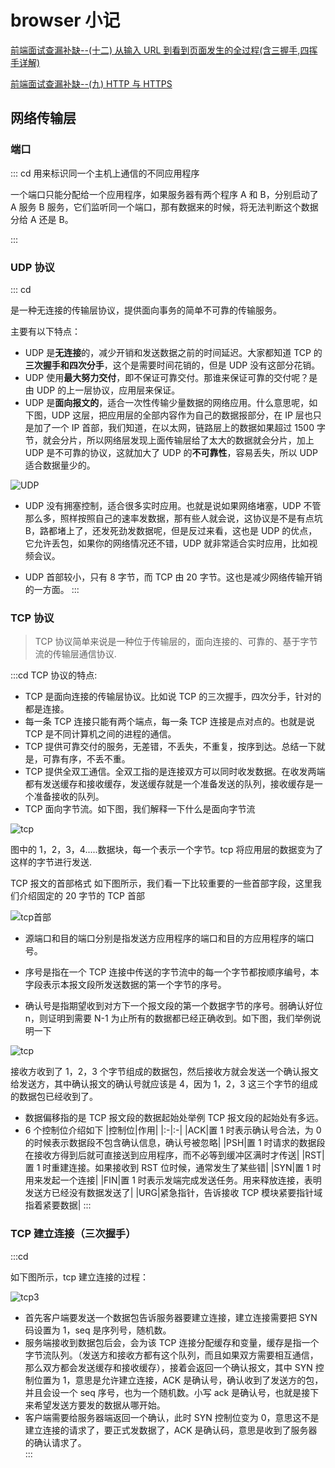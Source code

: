 # browser 小记

[前端面试查漏补缺--(十二) 从输入 URL 到看到页面发生的全过程(含三握手,四挥手详解)](https://juejin.im/post/5c6f9d24e51d4511dd3fd0a2)

[前端面试查漏补缺--(九) HTTP 与 HTTPS](https://juejin.im/post/5c6e5803f265da2dc0065437)

## 网络传输层

### 端口

::: cd
用来标识同一个主机上通信的不同应用程序

一个端口只能分配给一个应用程序，如果服务器有两个程序 A 和 B，分别启动了 A 服务 B 服务，它们监听同一个端口，那有数据来的时候，将无法判断这个数据分给 A 还是 B。

:::

### UDP 协议

::: cd

是一种无连接的传输层协议，提供面向事务的简单不可靠的传输服务。

主要有以下特点：

- UDP 是**无连接**的，减少开销和发送数据之前的时间延迟。大家都知道 TCP 的**三次握手和四次分手**，这个是需要时间花销的，但是 UDP 没有这部分花销。
- UDP 使用**最大努力交付**，即不保证可靠交付。那谁来保证可靠的交付呢？是由 UDP 的上一层协议，应用层来保证。
- UDP 是**面向报文的**，适合一次性传输少量数据的网络应用。什么意思呢，如下图，UDP 这层，把应用层的全部内容作为自己的数据报部分，在 IP 层也只是加了一个 IP 首部，我们知道，在以太网，链路层上的数据如果超过 1500 字节，就会分片，所以网络层发现上面传输层给了太大的数据就会分片，加上 UDP 是不可靠的协议，这就加大了 UDP 的**不可靠性**，容易丢失，所以 UDP 适合数据量少的。

![UDP](/img/question/network/udp.png)

- UDP 没有拥塞控制，适合很多实时应用。也就是说如果网络堵塞，UDP 不管那么多，照样按照自己的速率发数据，那有些人就会说，这协议是不是有点坑 B，路都堵上了，还发死劲发数据呢，但是反过来看，这也是 UDP 的优点，它允许丢包，如果你的网络情况还不错，UDP 就非常适合实时应用，比如视频会议。

- UDP 首部较小，只有 8 字节，而 TCP 由 20 字节。这也是减少网络传输开销的一方面。
  :::

### TCP 协议

> TCP 协议简单来说是一种位于传输层的，面向连接的、可靠的、基于字节流的传输层通信协议.

:::cd
TCP 协议的特点:

- TCP 是面向连接的传输层协议。比如说 TCP 的三次握手，四次分手，针对的都是连接。
- 每一条 TCP 连接只能有两个端点，每一条 TCP 连接是点对点的。也就是说 TCP 是不同计算机之间的进程的通信。
- TCP 提供可靠交付的服务，无差错，不丢失，不重复，按序到达。总结一下就是，可靠有序，不丢不重。
- TCP 提供全双工通信。全双工指的是连接双方可以同时收发数据。在收发两端都有发送缓存和接收缓存，发送缓存就是一个准备发送的队列，接收缓存是一个准备接收的队列。
- TCP 面向字节流。如下图，我们解释一下什么是面向字节流

![tcp](/img/question/network/tcp.png)

图中的 1，2，3，4.....数据块，每一个表示一个字节。tcp 将应用层的数据变为了这样的字节进行发送.

TCP 报文的首部格式
如下图所示，我们看一下比较重要的一些首部字段，这里我们介绍固定的 20 字节的 TCP 首部

![tcp首部](/img/question/network/tcphead.png)

- 源端口和目的端口分别是指发送方应用程序的端口和目的方应用程序的端口号。
- 序号是指在一个 TCP 连接中传送的字节流中的每一个字节都按顺序编号，本字段表示本报文段所发送数据的第一个字节的序号。

- 确认号是指期望收到对方下一个报文段的第一个数据字节的序号。弱确认好位 n，则证明到需要 N-1 为止所有的数据都已经正确收到。如下图，我们举例说明一下

![tcp](/img/question/network/tcpqr.png)

接收方收到了 1，2，3 个字节组成的数据包，然后接收方就会发送一个确认报文给发送方，其中确认报文的确认号就应该是 4，因为 1，2，3 这三个字节的组成的数据包已经收到了。

- 数据偏移指的是 TCP 报文段的数据起始处举例 TCP 报文段的起始处有多远。
- 6 个控制位介绍如下
  |控制位|作用|
  |:-|:-|
  |ACK|置 1 时表示确认号合法，为 0 的时候表示数据段不包含确认信息，确认号被忽略|
  |PSH|置 1 时请求的数据段在接收方得到后就可直接送到应用程序，而不必等到缓冲区满时才传送|
  |RST|置 1 时重建连接。如果接收到 RST 位时候，通常发生了某些错|
  |SYN|置 1 时用来发起一个连接|
  |FIN|置 1 时表示发端完成发送任务。用来释放连接，表明发送方已经没有数据发送了|
  |URG|紧急指针，告诉接收 TCP 模块紧要指针域指着紧要数据|
  :::

### TCP 建立连接（三次握手）

:::cd

如下图所示，tcp 建立连接的过程：

![tcp3](/img/question/network/tcp3.png)

- 首先客户端要发送一个数据包告诉服务器要建立连接，建立连接需要把 SYN 码设置为 1，seq 是序列号，随机数。
- 服务端接收到数据包后会，会为该 TCP 连接分配缓存和变量，缓存是指一个字节流队列。（发送方和接收方都有这个队列，而且如果双方需要相互通信，那么双方都会发送缓存和接收缓存），接着会返回一个确认报文，其中 SYN 控制位置为 1，意思是允许建立连接，ACK 是确认号，确认收到了发送方的包，并且会设一个 seq 序号，也为一个随机数。小写 ack 是确认号，也就是接下来希望发送方要发的数据从哪开始。
- 客户端需要给服务器端返回一个确认，此时 SYN 控制位变为 0，意思这不是建立连接的请求了，要正式发数据了，ACK 是确认码，意思是收到了服务器的确认请求了。  
  :::
